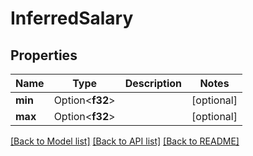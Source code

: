 # InferredSalary

## Properties

Name | Type | Description | Notes
------------ | ------------- | ------------- | -------------
**min** | Option<**f32**> |  | [optional]
**max** | Option<**f32**> |  | [optional]

[[Back to Model list]](../README.md#documentation-for-models) [[Back to API list]](../README.md#documentation-for-api-endpoints) [[Back to README]](../README.md)


